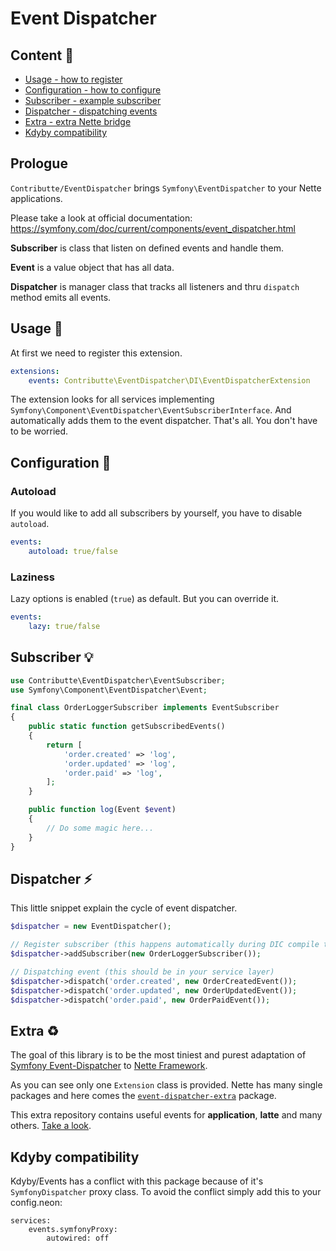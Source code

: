# Event Dispatcher

## Content :gift:

- [Usage - how to register](#usage-tada)
- [Configuration - how to configure](#configuration-wrench)
- [Subscriber - example subscriber](#subscriber-bulb)
- [Dispatcher - dispatching events](#dispatcher-zap)
- [Extra - extra Nette bridge](#extra-recycle)
- [Kdyby compatibility](#kdyby-compatibility)

## Prologue

`Contributte/EventDispatcher` brings `Symfony\EventDispatcher` to your Nette applications. 

Please take a look at official documentation: https://symfony.com/doc/current/components/event_dispatcher.html

**Subscriber** is class that listen on defined events and handle them.

**Event** is a value object that has all data.

**Dispatcher** is manager class that tracks all listeners and thru `dispatch` method emits all events.

## Usage :tada:

At first we need to register this extension.

```yaml
extensions:
    events: Contributte\EventDispatcher\DI\EventDispatcherExtension
```

The extension looks for all services implementing `Symfony\Component\EventDispatcher\EventSubscriberInterface`. 
And automatically adds them to the event dispatcher. That's all. You don't have to be worried.

## Configuration :wrench:

### Autoload

If you would like to add all subscribers by yourself, you have to disable `autoload`.

```yaml
events:
    autoload: true/false
```

### Laziness

Lazy options is enabled (`true`) as default. But you can override it.

```yaml
events:
    lazy: true/false
```

## Subscriber :bulb:

```php
use Contributte\EventDispatcher\EventSubscriber;
use Symfony\Component\EventDispatcher\Event;

final class OrderLoggerSubscriber implements EventSubscriber
{
	public static function getSubscribedEvents()
	{
		return [
			'order.created' => 'log',
			'order.updated' => 'log',
			'order.paid' => 'log',
		];
	}

	public function log(Event $event)
	{
	    // Do some magic here...
	}
}
```

## Dispatcher :zap:

This little snippet explain the cycle of event dispatcher.

```php
$dispatcher = new EventDispatcher();

// Register subscriber (this happens automatically during DIC compile time)
$dispatcher->addSubscriber(new OrderLoggerSubscriber());

// Dispatching event (this should be in your service layer)
$dispatcher->dispatch('order.created', new OrderCreatedEvent());
$dispatcher->dispatch('order.updated', new OrderUpdatedEvent());
$dispatcher->dispatch('order.paid', new OrderPaidEvent());
```

## Extra :recycle:

The goal of this library is to be the most tiniest and purest adaptation of [Symfony Event-Dispatcher](https://github.com/symfony/event-dispatcher) to [Nette Framework](https://github.com/nette/).

As you can see only one `Extension` class is provided. Nette has many single packages and here comes the [`event-dispatcher-extra`](https://github.com/contributte/event-dispatcher-extra) package.

This extra repository contains useful events for **application**, **latte** and many others. [Take a look](https://github.com/contributte/event-dispatcher-extra).

## Kdyby compatibility

Kdyby/Events has a conflict with this package because of it's `SymfonyDispatcher` proxy class. To avoid the conflict simply add this to your config.neon:

```
services:
    events.symfonyProxy:
        autowired: off
```
